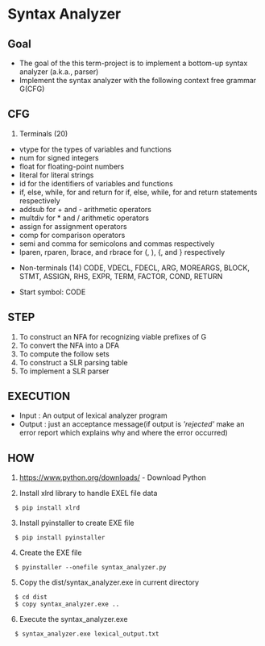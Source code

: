 # Syntax Analyzer

## Goal
 - The goal of the this term-project is to implement a bottom-up syntax analyzer (a.k.a., parser) 
 - Implement the syntax analyzer with the following context free grammar G(CFG)

## CFG
1. Terminals (20) 
  *   vtype for the types of variables and functions 
  *   num for signed integers 
  *   float for floating-point numbers 
  *   literal for literal strings 
  *   id for the identifiers of variables and functions 
  *   if, else, while, for and return for if, else, while, for and return statements respectively 
  *   addsub for + and - arithmetic operators 
  *   multdiv for * and / arithmetic operators 
  *   assign for assignment operators 
  *   comp for comparison operators 
  *   semi and comma for semicolons and commas respectively 
  *   lparen, rparen, lbrace, and rbrace for (, ), {, and } respectively


- Non-terminals (14) 
CODE, VDECL, FDECL, ARG, MOREARGS, BLOCK, STMT, ASSIGN, RHS, EXPR, TERM, FACTOR, COND, RETURN


- Start symbol: CODE


## STEP

1. To construct an NFA for recognizing viable prefixes of G
2. To convert the NFA into a DFA
3. To compute the follow sets
4. To construct a SLR parsing table
5. To implement a SLR parser 

## EXECUTION

- Input : An output of lexical analyzer program
- Output : just an acceptance message(if output is *'rejected'* make an error report which explains why and where the error occurred)

## HOW

1. https://www.python.org/downloads/ - Download Python

2. Install xlrd library to handle EXEL file data
```
  $ pip install xlrd  
```

3. Install pyinstaller to create EXE file
```
  $ pip install pyinstaller  
```

4. Create the EXE file
```
  $ pyinstaller --onefile syntax_analyzer.py 
```

5. Copy the dist/syntax_analyzer.exe in current directory
```
  $ cd dist
  $ copy syntax_analyzer.exe ..
```

6. Execute the syntax_analyzer.exe
```
  $ syntax_analyzer.exe lexical_output.txt
```